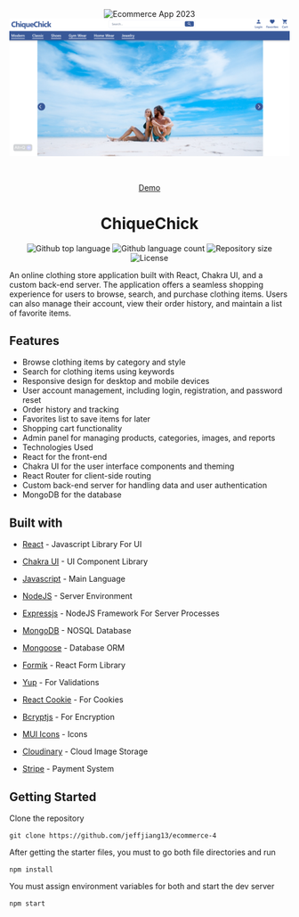 <div align="center" id="top">
  <img src="./frontend/public/favicon.ico" alt="Ecommerce App 2023" />
  <br />
    <img src="./frontend/public/port6.png" alt="Ecommerce App 2023" />


  &#xa0;

  <a href="https://ecommerce-4.vercel.app">Demo</a>
</div>

<h1 align="center">ChiqueChick</h1>

<p align="center">
  <img alt="Github top language" src="https://img.shields.io/github/languages/top/jeffjiang13/ecommerce-4?color=56BEB8">

  <img alt="Github language count" src="https://img.shields.io/github/languages/count/jeffjiang13/ecommerce-4?color=56BEB8">

  <img alt="Repository size" src="https://img.shields.io/github/repo-size/jeffjiang13/ecommerce-4?color=56BEB8">

  <img alt="License" src="https://img.shields.io/github/license/jeffjiang13/ecommerce-4?color=56BEB8">


An online clothing store application built with React, Chakra UI, and a custom back-end server. The application offers a seamless shopping experience for users to browse, search, and purchase clothing items. Users can also manage their account, view their order history, and maintain a list of favorite items.

## Features
- Browse clothing items by category and style
- Search for clothing items using keywords
- Responsive design for desktop and mobile devices
- User account management, including login, registration, and password reset
- Order history and tracking
- Favorites list to save items for later
- Shopping cart functionality
- Admin panel for managing products, categories, images, and reports
- Technologies Used
- React for the front-end
- Chakra UI for the user interface components and theming
- React Router for client-side routing
- Custom back-end server for handling data and user authentication
- MongoDB for the database

## Built with

- [React](https://reactjs.org/) - Javascript Library For UI

- [Chakra UI](https://chakra-ui.com/) - UI Component Library

- [Javascript](https://www.javascript.com/) - Main Language

- [NodeJS](https://nodejs.org/en/) - Server Environment

- [Expressjs](https://expressjs.com/) - NodeJS Framework For Server Processes

- [MongoDB](https://www.mongodb.com/) - NOSQL Database

- [Mongoose](https://mongoosejs.com/) - Database ORM

- [Formik](https://formik.org/) - React Form Library

- [Yup](https://www.npmjs.com/package/yup) - For Validations

- [React Cookie](https://www.npmjs.com/package/react-cookie) - For Cookies

- [Bcryptjs](https://www.npmjs.com/package/bcryptjs) - For Encryption

- [MUI Icons](https://mui.com/material-ui/material-icons/) - Icons

- [Cloudinary](https://cloudinary.com/) - Cloud Image Storage

- [Stripe](https://stripe.com/) - Payment System

## Getting Started

Clone the repository

```
git clone https://github.com/jeffjiang13/ecommerce-4
```

After getting the starter files, you must to go both file directories and run

```
npm install
```

You must assign environment variables for both and start the dev server

```
npm start
```

